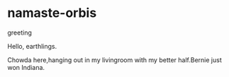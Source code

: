 # namaste-orbis

greeting

Hello, earthlings.

Chowda here,hanging out in my livingroom with my better half.Bernie just won Indiana.
